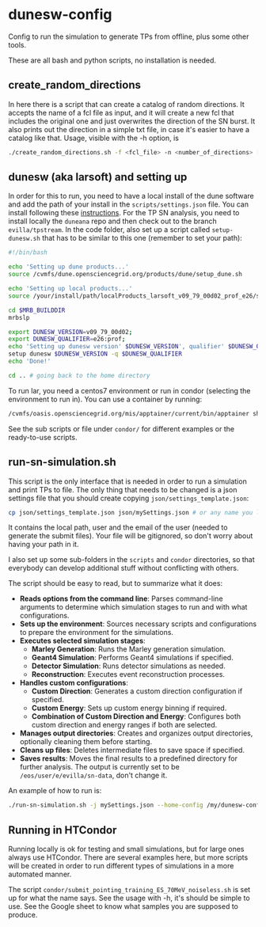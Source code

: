 # dunesw-config
Config to run the simulation to generate TPs from offline, plus some other tools.

These are all bash and python scripts, no installation is needed.  

## create_random_directions

In here there is a script that can create a catalog of random directions. 
It accepts the name of a fcl file as input, and it will create a new fcl that includes the original one and just overwrites the direction of the SN burst.
It also prints out the direction in a simple txt file, in case it's easier to have a catalog like that.
Usage, visible with the -h option, is
    
```bash
./create_random_directions.sh -f <fcl_file> -n <number_of_directions> [-o <output_dir>] [-v]
```


## dunesw (aka larsoft) and setting up

In order for this to run, you need to have a local install of the dune software and add the path of your install in the `scripts/settings.json` file.
You can install following these [instructions](https://docs.google.com/document/d/14ORCEtpXWSIT_1hXJxtW2PMGMVWozzRK1GxgPKaptCk/edit).
For the TP SN analysis, you need to install locally the `duneana` repo and then check out to the branch `evilla/tpstream`.
In the code folder, also set up a script called `setup-dunesw.sh` that has to be similar to this one (remember to set your path):

```bash
#!/bin/bash

echo 'Setting up dune products...'
source /cvmfs/dune.opensciencegrid.org/products/dune/setup_dune.sh

echo 'Setting up local products...'
source /your/install/path/localProducts_larsoft_v09_79_00d02_prof_e26/setup

cd $MRB_BUILDDIR
mrbslp

export DUNESW_VERSION=v09_79_00d02; 
export DUNESW_QUALIFIER=e26:prof;
echo 'Setting up dunesw version' $DUNESW_VERSION', qualifier' $DUNESW_QUALIFIER '...'
setup dunesw $DUNESW_VERSION -q $DUNESW_QUALIFIER
echo 'Done!'

cd .. # going back to the home directory
```
    
To run lar, you need a centos7 environment or run in condor (selecting the environment to run in). 
You can use a container by running:

```bash
/cvmfs/oasis.opensciencegrid.org/mis/apptainer/current/bin/apptainer shell --shell=/bin/bash -B /cvmfs,/opt,/run/user,/etc/hostname,/etc/hosts,/etc/krb5.conf, /eos/user/ --ipc --pid /cvmfs/singularity.opensciencegrid.org/fermilab/fnal-dev-sl7:latest
```

See the sub scripts or file under `condor/` for different examples or the ready-to-use scripts.

## run-sn-simulation.sh

This script is the only interface that is needed in order to run a simulation and print TPs to file.
The only thing that needs to be changed is a json settings file that you should create copying `json/settings_template.json`:
```bash
cp json/settings_template.json json/mySettings.json # or any name you like
```

It contains the local path, user and the email of the user (needed to generate the submit files). 
Your file will be gitignored, so don't worry about having your path in it.

I also set up some sub-folders in the `scripts` and `condor` directories, so that everybody can develop additional stuff without conflicting with others.

The script should be easy to read, but to summarize what it does:

- **Reads options from the command line**: Parses command-line arguments to determine which simulation stages to run and with what configurations.
- **Sets up the environment**: Sources necessary scripts and configurations to prepare the environment for the simulations.
- **Executes selected simulation stages**:
  - **Marley Generation**: Runs the Marley generation simulation.
  - **Geant4 Simulation**: Performs Geant4 simulations if specified.
  - **Detector Simulation**: Runs detector simulations as needed.
  - **Reconstruction**: Executes event reconstruction processes.
- **Handles custom configurations**:
  - **Custom Direction**: Generates a custom direction configuration if specified.
  - **Custom Energy**: Sets up custom energy binning if required.
  - **Combination of Custom Direction and Energy**: Configures both custom direction and energy ranges if both are selected.
- **Manages output directories**: Creates and organizes output directories, optionally cleaning them before starting.
- **Cleans up files**: Deletes intermediate files to save space if specified.
- **Saves results**: Moves the final results to a predefined directory for further analysis. The output is currently set to be `/eos/user/e/evilla/sn-data`, don't change it.

An example of how to run is:
    
```bash
./run-sn-simulation.sh -j mySettings.json --home-config /my/dunesw-config/ -m --custom-direction -g -d -r -n 10 -f test
```

## Running in HTCondor

Running locally is ok for testing and small simulations, but for large ones always use HTCondor.
There are several examples here, but more scripts will be created in order to run different types of simulations in a more automated manner.

The script `condor/submit_pointing_training_ES_70MeV_noiseless.sh` is set up for what the name says.
See the usage with -h, it's should be simple to use. 
See the Google sheet to know what samples you are supposed to produce.

